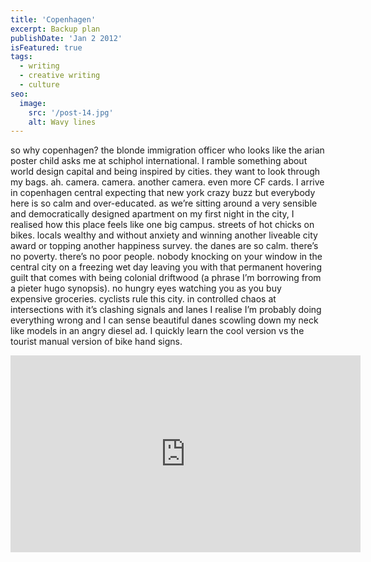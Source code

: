 ```yaml
---
title: 'Copenhagen'
excerpt: Backup plan
publishDate: 'Jan 2 2012'
isFeatured: true
tags:
  - writing
  - creative writing
  - culture
seo:
  image:
    src: '/post-14.jpg'
    alt: Wavy lines
---
```


so why copenhagen? the blonde immigration officer who looks like the arian poster child asks me at schiphol international. I ramble something about world design capital and being inspired by cities. they want to look through my bags. ah. camera. camera. another camera. even more CF cards. I arrive in copenhagen central expecting that new york crazy buzz but everybody here is so calm and over-educated. as we’re sitting around a very sensible and democratically designed apartment on my first night in the city, I realised how this place feels like one big campus. streets of hot chicks on bikes. locals wealthy and without anxiety and winning another liveable city award or topping another happiness survey. the danes are so calm. there’s no poverty. there’s no poor people. nobody knocking on your window in the central city on a freezing wet day leaving you with that permanent hovering guilt that comes with being colonial driftwood (a phrase I’m borrowing from a pieter hugo synopsis). no hungry eyes watching you as you buy expensive groceries. cyclists rule this city. in controlled chaos at intersections with it’s clashing signals and lanes I realise I’m probably doing everything wrong and I can sense beautiful danes scowling down my neck like models in an angry diesel ad. I quickly learn the cool version vs the tourist manual version of bike hand signs.

<iframe width="560" height="315" src="https://www.youtube.com/embed/NUY-EDMH6E4?si=4L_LscdMJyAz4MXh" title="YouTube video player" frameborder="0" allow="accelerometer; autoplay; clipboard-write; encrypted-media; gyroscope; picture-in-picture; web-share" referrerpolicy="strict-origin-when-cross-origin" allowfullscreen></iframe>